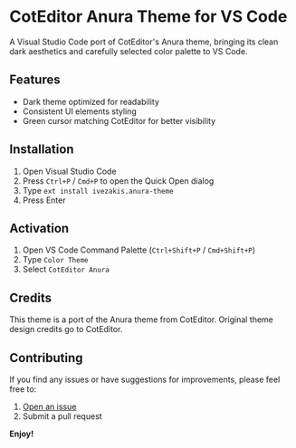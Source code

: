 # CotEditor Anura Theme for VS Code

A Visual Studio Code port of CotEditor's Anura theme, bringing its clean dark aesthetics and carefully selected color palette to VS Code.

## Features

- Dark theme optimized for readability
- Consistent UI elements styling
- Green cursor matching CotEditor for better visibility

## Installation

1. Open Visual Studio Code
2. Press `Ctrl+P` / `Cmd+P` to open the Quick Open dialog
3. Type `ext install ivezakis.anura-theme`
4. Press Enter

## Activation

1. Open VS Code Command Palette (`Ctrl+Shift+P` / `Cmd+Shift+P`)
2. Type `Color Theme`
3. Select `CotEditor Anura`

## Credits

This theme is a port of the Anura theme from CotEditor. Original theme design credits go to CotEditor.

## Contributing

If you find any issues or have suggestions for improvements, please feel free to:

1. [Open an issue](https://github.com/ivezakis/anura-theme/issues)
2. Submit a pull request

**Enjoy!**

